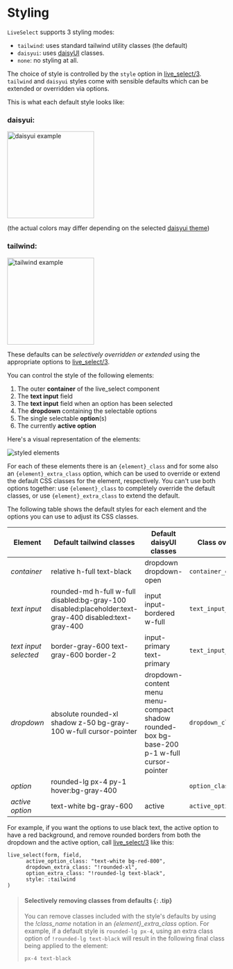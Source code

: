 # Styling

`LiveSelect` supports 3 styling modes:

* `tailwind`: uses standard tailwind utility classes (the default)
* `daisyui`: uses [daisyUI](https://daisyui.com/) classes.
* `none`: no styling at all.

The choice of style is controlled by the `style` option in [live_select/3](`LiveSelect.live_select/3`).
`tailwind` and `daisyui` styles come with sensible defaults which can be extended or overridden via options.

This is what each default style looks like:

### daisyui:

<img alt="daisyui example" src="https://raw.githubusercontent.com/maxmarcon/live_select/main/priv/static/images/daisyui.png"  width="200">

(the actual colors may differ depending on the selected [daisyui theme](https://daisyui.com/docs/themes/))

### tailwind:

<img alt="tailwind example" src="https://raw.githubusercontent.com/maxmarcon/live_select/main/priv/static/images/tailwind.png" width="200">

These defaults can be _selectively overridden or extended_ using the appropriate options
to [live_select/3](`LiveSelect.live_select/3`).

You can control the style of the following elements:

1. The outer **container** of the live_select component
2. The **text input** field
3. The **text input** field when an option has been selected
4. The **dropdown** containing the selectable options
5. The single selectable **option**(s)
6. The currently **active option**

Here's a visual representation of the elements:

![styled elements](https://raw.githubusercontent.com/maxmarcon/live_select/main/priv/static/images/styled_elements.png)

For each of these elements there is an `{element}_class` and for some also an `{element}_extra_class` option, which can
be used
to override or extend the default CSS classes for the element, respectively.
You can't use both options together:
use `{element}_class`
to completely override the default classes, or use `{element}_extra_class` to extend the default.

The following table shows the default styles for each element and the options you can use to adjust its CSS classes.

| Element               | Default tailwind classes                                                                                | Default daisyUI classes                                                                     | Class override option       | Class extend option      |
|-----------------------|---------------------------------------------------------------------------------------------------------|---------------------------------------------------------------------------------------------|-----------------------------|--------------------------|
| *container*           | relative h-full text-black                                                                              | dropdown dropdown-open                                                                      | `container_class`           | `container_extra_class`  |
| *text input*          | rounded-md h-full w-full disabled:bg-gray-100 disabled:placeholder:text-gray-400 disabled:text-gray-400 | input input-bordered w-full                                                                 | `text_input_class`          | `text_input_extra_class` |
| *text input selected* | border-gray-600 text-gray-600 border-2                                                                  | input-primary text-primary                                                                  | `text_input_selected_class` |                          |
| *dropdown*            | absolute rounded-xl shadow z-50 bg-gray-100 w-full cursor-pointer                                       | dropdown-content menu menu-compact shadow rounded-box bg-base-200 p-1 w-full cursor-pointer | `dropdown_class`            | `dropdown_extra_class`   |
| *option*              | rounded-lg px-4 py-1 hover:bg-gray-400                                                                  |                                                                                             | `option_class`              | `option_extra_class`     |
| *active option*       | text-white bg-gray-600                                                                                  | active                                                                                      | `active_option_class`       |                          |

For example, if you want the options to use black text, the active option to have a red background,
and remove rounded borders from both the dropdown and the active option, call [live_select/3](`LiveSelect.live_select/3`)
like this:

```
live_select(form, field,
      active_option_class: "text-white bg-red-800",
      dropdown_extra_class: "!rounded-xl",
      option_extra_class: "!rounded-lg text-black",
      style: :tailwind
)
```

> #### Selectively removing classes from defaults {: .tip}
> 
> You can remove classes included with the style's defaults by using the *!class_name* notation
> in an *{element}_extra_class* option. For example, if a default style is `rounded-lg px-4`,
> using an extra class option of `!rounded-lg text-black` will result in the following final class 
> being applied to the element:
> 
>  `px-4 text-black`


